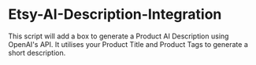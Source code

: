# Etsy-AI-Description-Integration
This script will add a box to generate a Product AI Description using OpenAI's API. It utilises your Product Title and Product Tags to generate a short description.
